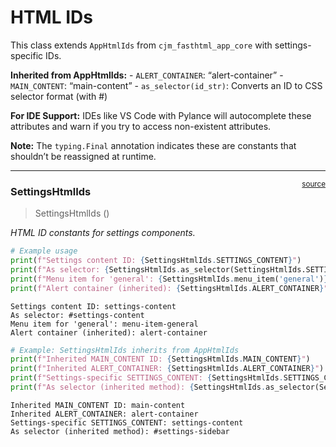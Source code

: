# HTML IDs


<!-- WARNING: THIS FILE WAS AUTOGENERATED! DO NOT EDIT! -->

This class extends `AppHtmlIds` from `cjm_fasthtml_app_core` with
settings-specific IDs.

**Inherited from AppHtmlIds:** - `ALERT_CONTAINER`: “alert-container” -
`MAIN_CONTENT`: “main-content” - `as_selector(id_str)`: Converts an ID
to CSS selector format (with \#)

**For IDE Support:** IDEs like VS Code with Pylance will autocomplete
these attributes and warn if you try to access non-existent attributes.

**Note:** The `typing.Final` annotation indicates these are constants
that shouldn’t be reassigned at runtime.

------------------------------------------------------------------------

<a
href="https://github.com/cj-mills/cjm-fasthtml-settings/blob/main/cjm_fasthtml_settings/core/html_ids.py#L12"
target="_blank" style="float:right; font-size:smaller">source</a>

### SettingsHtmlIds

>  SettingsHtmlIds ()

*HTML ID constants for settings components.*

``` python
# Example usage
print(f"Settings content ID: {SettingsHtmlIds.SETTINGS_CONTENT}")
print(f"As selector: {SettingsHtmlIds.as_selector(SettingsHtmlIds.SETTINGS_CONTENT)}")
print(f"Menu item for 'general': {SettingsHtmlIds.menu_item('general')}")
print(f"Alert container (inherited): {SettingsHtmlIds.ALERT_CONTAINER}")
```

    Settings content ID: settings-content
    As selector: #settings-content
    Menu item for 'general': menu-item-general
    Alert container (inherited): alert-container

``` python
# Example: SettingsHtmlIds inherits from AppHtmlIds
print(f"Inherited MAIN_CONTENT ID: {SettingsHtmlIds.MAIN_CONTENT}")
print(f"Inherited ALERT_CONTAINER: {SettingsHtmlIds.ALERT_CONTAINER}")
print(f"Settings-specific SETTINGS_CONTENT: {SettingsHtmlIds.SETTINGS_CONTENT}")
print(f"As selector (inherited method): {SettingsHtmlIds.as_selector(SettingsHtmlIds.SETTINGS_SIDEBAR)}")
```

    Inherited MAIN_CONTENT ID: main-content
    Inherited ALERT_CONTAINER: alert-container
    Settings-specific SETTINGS_CONTENT: settings-content
    As selector (inherited method): #settings-sidebar
